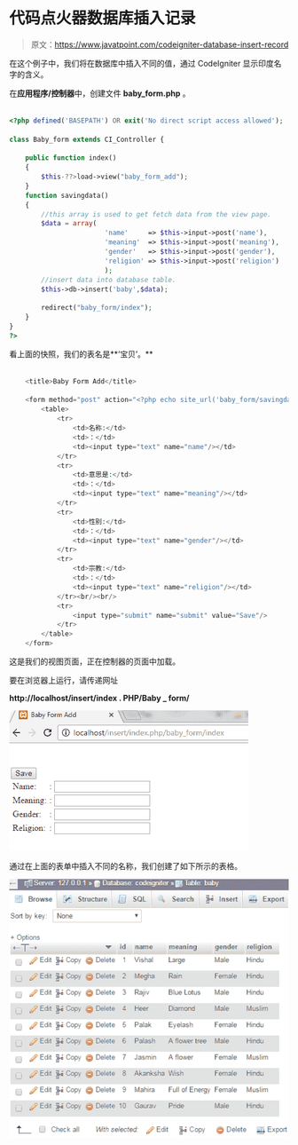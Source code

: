 # 代码点火器数据库插入记录

> 原文：<https://www.javatpoint.com/codeigniter-database-insert-record>

在这个例子中，我们将在数据库中插入不同的值，通过 CodeIgniter 显示印度名字的含义。

在**应用程序/控制器**中，创建文件 **baby_form.php** 。

```php

<?php defined('BASEPATH') OR exit('No direct script access allowed');

class Baby_form extends CI_Controller {

	public function index()
	{
		$this-??>load->view("baby_form_add");
	}
	function savingdata()
	{
		//this array is used to get fetch data from the view page.
		$data = array(
						'name'     => $this->input->post('name'),
						'meaning'  => $this->input->post('meaning'),
						'gender'   => $this->input->post('gender'),
						'religion' => $this->input->post('religion')
						);
		//insert data into database table.
		$this->db->insert('baby',$data);

		redirect("baby_form/index");
	}
}
?>

```

看上面的快照，我们的表名是**‘宝贝’。**

```php

	<title>Baby Form Add</title>

	<form method="post" action="<?php echo site_url('baby_form/savingdata'); ?>">
		<table>
			<tr>
				<td>名称:</td>
				<td>：</td>
				<td><input type="text" name="name"/></td>
			</tr>
			<tr>
				<td>意思是:</td>
				<td>：</td>
				<td><input type="text" name="meaning"/></td>
			</tr>
			<tr>
				<td>性别:</td>
				<td>：</td>
				<td><input type="text" name="gender"/></td>
			</tr>
			<tr>
				<td>宗教:</td>
				<td>：</td>
				<td><input type="text" name="religion"/></td>
			</tr><br/><br/>
			<tr>
				<input type="submit" name="submit" value="Save"/>
			</tr>
		</table>
	</form>

```

这是我们的视图页面，正在控制器的页面中加载。

要在浏览器上运行，请传递网址

**http://localhost/insert/index . PHP/Baby _ form/**

![Codeigniter Insert database record 3](img/d1d667a52eeb1cdf29ed79aeba5ebfcf.png)

通过在上面的表单中插入不同的名称，我们创建了如下所示的表格。

![Codeigniter Insert database record 4](img/0d8fb2fdaee5623c8377ef63b33a8820.png)
